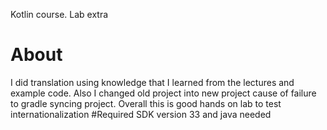 Kotlin course. Lab extra 

# About
I did translation using knowledge that I learned from the lectures and example code.
Also I changed old project into new project cause of failure to gradle syncing project.
Overall this is good hands on lab to test internationalization
#Required
SDK version 33 and java needed